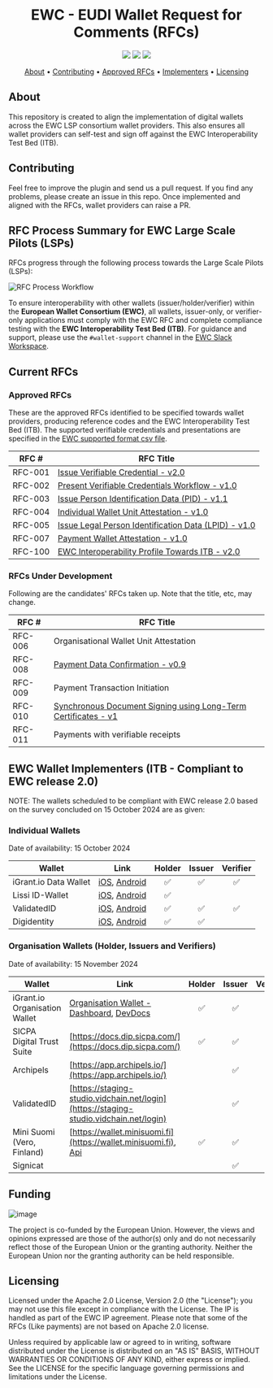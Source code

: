<h1 align="center">
    EWC - EUDI Wallet Request for Comments (RFCs) 
</h1>

<p align="center">
    <a href="/../../commits/" title="Last Commit"><img src="https://img.shields.io/github/last-commit/EWC-consortium/eudi-wallet-rfcs?style=flat"></a>
    <a href="/../../issues" title="Open Issues"><img src="https://img.shields.io/github/issues/EWC-consortium/eudi-wallet-rfcs?style=flat"></a>
    <a href="./LICENSE" title="License"><img src="https://img.shields.io/badge/License-Apache%202.0-yellowgreen?style=flat"></a>
</p>

<p align="center">
  <a href="#about">About</a> •
  <a href="#contributing">Contributing</a> •
  <a href="#approved-rfcs">Approved RFCs</a> •
  <a href="#ewc-wallet-implementers-itb---compliant-to-ewc-release-20">Implementers</a> •
  <a href="#licensing">Licensing</a>
</p>

## About

This repository is created to align the implementation of digital wallets across the EWC LSP consortium wallet providers. This also ensures all wallet providers can self-test and sign off against the EWC Interoperability Test Bed (ITB).

## Contributing

Feel free to improve the plugin and send us a pull request. If you find any problems, please create an issue in this repo. Once implemented and aligned with the RFCs, wallet providers can raise a PR.

## RFC Process Summary for EWC Large Scale Pilots (LSPs)

RFCs progress through the following process towards the Large Scale Pilots (LSPs):

![RFC Process Workflow](https://github.com/user-attachments/assets/5fc6cf87-9364-47bc-8666-8817b07779df)

To ensure interoperability with other wallets (issuer/holder/verifier) within the **European Wallet Consortium (EWC)**, all wallets, issuer-only, or verifier-only applications must comply with the EWC RFC and complete compliance testing with the **EWC Interoperability Test Bed (ITB)**. For guidance and support, please use the `#wallet-support` channel in the [EWC Slack Workspace](https://eudigitaliden-gax7504.slack.com/archives/C063LNT4L4R).

## Current RFCs

### Approved RFCs

These are the approved RFCs identified to be specified towards wallet providers, producing reference codes and the EWC Interoperability Test Bed (ITB). The supported verifiable credentials and presentations are specified in the [EWC supported format csv file](https://github.com/EWC-consortium/eudi-wallet-rfcs/blob/main/ewc-supported-formats.csv).

| **RFC #** | **RFC Title**                                                                                                |
| --------- | ------------------------------------------------------------------------------------------------------------ |
| RFC-001   | [Issue Verifiable Credential - v2.0](ewc-rfc001-issue-verifiable-credential.md)                              |
| RFC-002   | [Present Verifiable Credentials Workflow - v1.0](ewc-rfc002-present-verifiable-credentials.md)               |
| RFC-003   | [Issue Person Identification Data (PID) - v1.1](ewc-rfc003-issue-person-identification-data.md)              |
| RFC-004   | [Individual Wallet Unit Attestation - v1.0](ewc-rfc004-individual-wallet-attestation.md)                     |
| RFC-005   | [Issue Legal Person Identification Data (LPID) - v1.0](ewc-rfc005-issue-legal-person-identification-data.md) |
| RFC-007   | [Payment Wallet Attestation - v1.0](payment-rfcs/ewc-rfc007-payment-wallet-attestation.md)                   |
| RFC-100   | [EWC Interoperability Profile Towards ITB - v2.0](ewc-rfc100-interoperability-profile-towards-itb-v1.0.md)   |

### RFCs Under Development

Following are the candidates' RFCs taken up. Note that the title, etc, may change.

| **RFC #** | **RFC Title**                                                                            |
| --------- | ---------------------------------------------------------------------------------------- |
| RFC-006   | Organisational Wallet Unit Attestation                                                   |
| RFC-008   | [Payment Data Confirmation - v0.9](payment-rfcs/ewc-rfc008-payment-data-confirmation.md) |
| RFC-009   | Payment Transaction Initiation                                                           |
| RFC-010   | [Synchronous Document Signing using Long-Term Certificates - v1](https://github.com/EWC-consortium/eudi-wallet-rfcs/pull/117)|
| RFC-011   | Payments with verifiable receipts                                                        |

## EWC Wallet Implementers (ITB - Compliant to EWC release 2.0)

NOTE: The wallets scheduled to be compliant with EWC release 2.0 based on the survey concluded on 15 October 2024 are as given:

### Individual Wallets

Date of availability: 15 October 2024

| Wallet                | Link                                                                                                                                                 | Holder | Issuer | Verifier |
| --------------------- | ---------------------------------------------------------------------------------------------------------------------------------------------------- | :----: | :----: | :------: |
| iGrant.io Data Wallet | [iOS](https://apple.co/2Mz9nJp), [Android](https://play.google.com/store/apps/details?id=io.igrant.mobileagent)                                      |   ✅    |   ✅    |    ✅     |
| Lissi ID-Wallet       | [iOS](https://testflight.apple.com/join/9AWbZISv), [Android](https://play.google.com/store/apps/details?id=io.lissi.mobile.android.beta)             |   ✅    |        |          |
| ValidatedID           | [iOS](https://apps.apple.com/us/app/id-wallet-lsp/id6504026408), [Android](https://play.google.com/store/apps/details?id=com.vididentity.wallet.lsp) |   ✅    |   ✅    |    ✅     |
| Digidentity           | [iOS](https://apps.apple.com/app/id916749732), [Android](https://play.google.com/store/apps/details?id=com.digidentity)                              |   ✅    |   ✅    |          |

### Organisation Wallets (Holder, Issuers and Verifiers)

Date of availability: 15 November 2024

| Wallet                        | Link                                                                                                                                      | Holder | Issuer | Verifier |
| ----------------------------- | ----------------------------------------------------------------------------------------------------------------------------------------- | :----: | :----: | :------: |
| iGrant.io Organisation Wallet | [Organisation Wallet - Dashboard](https://demo-business.igrant.io/), [DevDocs](https://docs.igrant.io/docs/organisation-wallet-overview/) |   ✅    |   ✅    |    ✅     |
| SICPA Digital Trust Suite     | [https://docs.dip.sicpa.com/](https://docs.dip.sicpa.com/)                                                                                |   ✅    |   ✅    |    ✅     |
| Archipels                     | [https://app.archipels.io/](https://app.archipels.io/)                                                                                    |        |   ✅    |    ✅     |
| ValidatedID                   | [https://staging-studio.vidchain.net/login](https://staging-studio.vidchain.net/login)                                                    |        |   ✅    |    ✅     |
| Mini Suomi (Vero, Finland)    | [https://wallet.minisuomi.fi](https://wallet.minisuomi.fi), [Api](https://test.minisuomi.fi/swagger)                                                                                  |   ✅    |   ✅    |    ✅     |
| Signicat           |                              |   |   ✅    |          |

## Funding

![image](https://github.com/EWC-consortium/ewc-wiki/assets/455274/1ac9b4e3-06b9-4c3c-a2af-ec5fbf584517)

The project is co-funded by the European Union. However, the views and opinions expressed are those of the author(s) only and do not necessarily reflect those of the European Union or the granting authority. Neither the European Union nor the granting authority can be held responsible.

## Licensing

Licensed under the Apache 2.0 License, Version 2.0 (the "License"); you may not use this file except in compliance with the License. The IP is handled as part of the EWC IP agreement. Please note that some of the RFCs (Like payments) are not based on Apache 2.0 license.

Unless required by applicable law or agreed to in writing, software distributed under the License is distributed on an "AS IS" BASIS, WITHOUT WARRANTIES OR CONDITIONS OF ANY KIND, either express or implied. See the LICENSE for the specific language governing permissions and limitations under the License.

